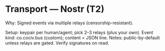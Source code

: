 <!-- status: stub; target: 150+ words -->
<!-- status: stub; target: 150+ words -->
<!-- status: stub; target: 150+ words -->
<!-- status: stub; target: 150+ words -->
<!-- status: stub; target: 150+ words -->
<!-- status: stub; target: 150+ words -->
<!-- status: stub; target: 150+ words -->
# Transport — Nostr (T2)
Why: Signed events via multiple relays (censorship-resistant).

Setup: keypair per human/agent; pick 2–3 relays (plus your own).
Event kind: co.cociv.bus (custom); content = JSON line.
Notes: public-by-default unless relays are gated.  Verify signatures on read.








